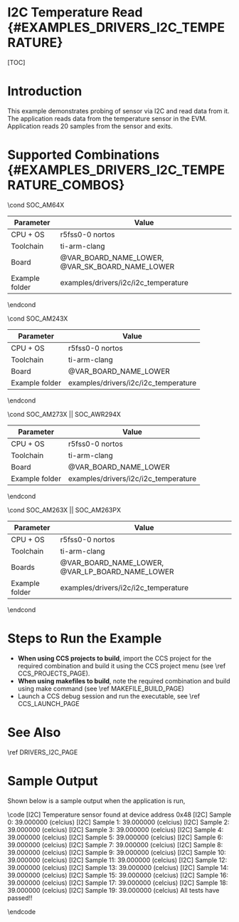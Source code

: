 # I2C Temperature Read {#EXAMPLES_DRIVERS_I2C_TEMPERATURE}

[TOC]

# Introduction

This example demonstrates probing of sensor via I2C and read data from it.
The application reads data from the temperature sensor in the EVM.
Application reads 20 samples from the sensor and exits.

# Supported Combinations {#EXAMPLES_DRIVERS_I2C_TEMPERATURE_COMBOS}

\cond SOC_AM64X

 Parameter      | Value
 ---------------|-----------
 CPU + OS       | r5fss0-0 nortos
 Toolchain      | ti-arm-clang
 Board          | @VAR_BOARD_NAME_LOWER, @VAR_SK_BOARD_NAME_LOWER
 Example folder | examples/drivers/i2c/i2c_temperature

\endcond

\cond SOC_AM243X

 Parameter      | Value
 ---------------|-----------
 CPU + OS       | r5fss0-0 nortos
 Toolchain      | ti-arm-clang
 Board          | @VAR_BOARD_NAME_LOWER
 Example folder | examples/drivers/i2c/i2c_temperature

\endcond

\cond SOC_AM273X || SOC_AWR294X

 Parameter      | Value
 ---------------|-----------
 CPU + OS       | r5fss0-0 nortos
 Toolchain      | ti-arm-clang
 Board          | @VAR_BOARD_NAME_LOWER
 Example folder | examples/drivers/i2c/i2c_temperature

\endcond

\cond SOC_AM263X || SOC_AM263PX

 Parameter      | Value
 ---------------|-----------
 CPU + OS       | r5fss0-0 nortos
 Toolchain      | ti-arm-clang
 Boards         | @VAR_BOARD_NAME_LOWER, @VAR_LP_BOARD_NAME_LOWER
 Example folder | examples/drivers/i2c/i2c_temperature

\endcond

# Steps to Run the Example

- **When using CCS projects to build**, import the CCS project for the required combination
  and build it using the CCS project menu (see \ref CCS_PROJECTS_PAGE).
- **When using makefiles to build**, note the required combination and build using
  make command (see \ref MAKEFILE_BUILD_PAGE)
- Launch a CCS debug session and run the executable, see \ref CCS_LAUNCH_PAGE

# See Also

\ref DRIVERS_I2C_PAGE

# Sample Output

Shown below is a sample output when the application is run,

\code
[I2C] Temperature sensor found at device address 0x48
[I2C] Sample 0: 39.000000 (celcius)
[I2C] Sample 1: 39.000000 (celcius)
[I2C] Sample 2: 39.000000 (celcius)
[I2C] Sample 3: 39.000000 (celcius)
[I2C] Sample 4: 39.000000 (celcius)
[I2C] Sample 5: 39.000000 (celcius)
[I2C] Sample 6: 39.000000 (celcius)
[I2C] Sample 7: 39.000000 (celcius)
[I2C] Sample 8: 39.000000 (celcius)
[I2C] Sample 9: 39.000000 (celcius)
[I2C] Sample 10: 39.000000 (celcius)
[I2C] Sample 11: 39.000000 (celcius)
[I2C] Sample 12: 39.000000 (celcius)
[I2C] Sample 13: 39.000000 (celcius)
[I2C] Sample 14: 39.000000 (celcius)
[I2C] Sample 15: 39.000000 (celcius)
[I2C] Sample 16: 39.000000 (celcius)
[I2C] Sample 17: 39.000000 (celcius)
[I2C] Sample 18: 39.000000 (celcius)
[I2C] Sample 19: 39.000000 (celcius)
All tests have passed!!

\endcode
